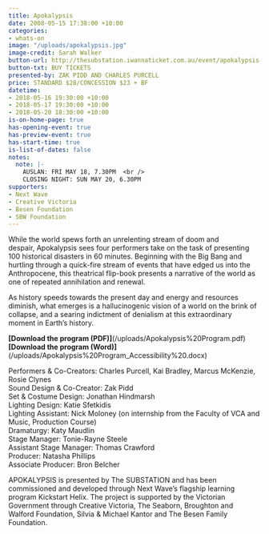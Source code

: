 ```yaml
---
title: Apokalypsis
date: 2008-05-15 17:38:00 +10:00
categories:
- whats-on
image: "/uploads/apokalypsis.jpg"
image-credit: Sarah Walker
button-url: http://thesubstation.iwannaticket.com.au/event/apokalypsis-MTQzNzQ
button-txt: BUY TICKETS
presented-by: ZAK PIDD AND CHARLES PURCELL
price: STANDARD $28/CONCESSION $23 + BF
datetime:
- 2018-05-16 19:30:00 +10:00
- 2018-05-17 19:30:00 +10:00
- 2018-05-20 18:30:00 +10:00
is-on-home-page: true
has-opening-event: true
has-preview-event: true
has-start-time: true
is-list-of-dates: false
notes:
  note: |-
    AUSLAN: FRI MAY 18, 7.30PM  <br />
    CLOSING NIGHT: SUN MAY 20, 6.30PM
supporters:
- Next Wave
- Creative Victoria
- Besen Foundation
- SBW Foundation
---
```


While the world spews forth an unrelenting stream of doom and despair, Apokalypsis sees four performers take on the task of presenting 100 historical disasters in 60 minutes. Beginning with the Big Bang and hurtling through a quick-fire stream of events that have edged us into the Anthropocene, this theatrical flip-book presents a narrative of the world as one of repeated annihilation and renewal.

As history speeds towards the present day and energy and resources diminish, what emerges is a hallucinogenic vision of a world on the brink of collapse, and a searing indictment of denialism at this extraordinary moment in Earth’s history.


**[Download the program (PDF)]**(/uploads/Apokalypsis%20Program.pdf)
**[Download the program (Word)]**(/uploads/Apokalypsis%20Program_Accessibility%20.docx)


Performers & Co-Creators: Charles Purcell, Kai Bradley, Marcus McKenzie, Rosie Clynes <br>
Sound Design & Co-Creator: Zak Pidd <br>
Set & Costume Design: Jonathan Hindmarsh <br>
Lighting Design: Katie Sfetkidis <br>
Lighting Assistant: Nick Moloney (on internship from the Faculty of VCA and Music, Production Course) <br>
Dramaturgy: Katy Maudlin <br>
Stage Manager: Tonie-Rayne Steele <br>
Assistant Stage Manager: Thomas Crawford <br>
Producer: Natasha Phillips <br>
Associate Producer: Bron Belcher <br>

APOKALYPSIS is presented by The SUBSTATION and has been commissioned and developed through Next Wave’s flagship learning program Kickstart Helix. The project is supported by the Victorian Government through Creative Victoria, The Seaborn, Broughton and Walford Foundation, Silvia & Michael Kantor and The Besen Family Foundation.